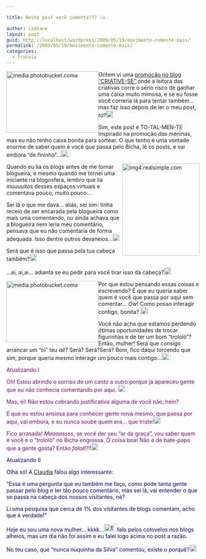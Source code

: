 ```yaml
---

title: Neste post você comenta??? :o

author: Lidiane
layout: post
guid: http://localhost/wordpress/2009/05/19/movimento-comente-mais/
permalink: /2009/05/19/movimento-comente-mais/
categories:
  - Trololó
---
```

[<img style="display: inline; margin-left: 0; margin-right: 0; border-width: 0;" title="media.photobucket.coma" src="http://www.trololodemulher.com.br/blog/wp-content/uploads/2009/05/media-photobucket-coma_thumb.jpg" border="0" alt="media.photobucket.coma" width="240" height="160" align="left" />](http://www.trololodemulher.com.br/blog/wp-content/uploads/2009/05/media-photobucket-coma.jpg) Ontem vi uma <a href="http://criativesse.blogspot.com/2009/05/quem-somos-nos-e-quem-e-voce.html" target="_blank">promoção no blog “CRIATIVE-SE”</a> onde a leitora das criativas corre o sério risco de ganhar uma caixa muito mimosa, e se eu fosse você correria lá para tentar também… mas faz isso depois de ler o meu post, _tá_?[<img style="display: inline;" title="EmoticonShy" src="http://www.trololodemulher.com.br/blog/wp-content/uploads/2009/05/emoticonshy_thumb.gif" alt="EmoticonShy" width="18" height="18" />](http://www.trololodemulher.com.br/blog/wp-content/uploads/2009/05/emoticonshy.gif)

Sim, este post é TO-TAL-MEN-TE inspirado na promoção das meninas, mas eu não tenho caixa bonita para sortear. O que tenho é uma vontade enorme de saber quem é você que passa pelo Bicha, lê os posts, e vai embora “de fininho”…[<img style="display: inline;" title="EmoticonCrying" src="http://www.trololodemulher.com.br/blog/wp-content/uploads/2009/05/emoticoncrying_thumb.gif" alt="EmoticonCrying" width="25" height="18" />](http://www.trololodemulher.com.br/blog/wp-content/uploads/2009/05/emoticoncrying.gif)

[<img style="display: inline; margin-left: 0; margin-right: 0; border-width: 0;" title="img4.realsimple.com" src="http://www.trololodemulher.com.br/blog/wp-content/uploads/2009/05/img4-realsimple-com_thumb.jpg" border="0" alt="img4.realsimple.com" width="202" height="240" align="right" />](http://www.trololodemulher.com.br/blog/wp-content/uploads/2009/05/img4-realsimple-com.jpg) Quando eu lia os blogs antes de me tornar blogueira, e mesmo quando me tornei uma iniciante na blogosfera, lembro que lia _muuuuitos_ desses espaços virtuais e comentava pouco, muito pouco…

Sei lá o que me dava… aliás, sei sim: tinha receio de ser encarada pela blogueira como mais uma comentando, ou ainda achava que a blogueira nem leria meu comentário, pensava que eu não comentaria de forma adequada. Isso dentre outros devaneios…[<img style="display: inline;" title="EmoticonGoofy" src="http://www.trololodemulher.com.br/blog/wp-content/uploads/2009/05/emoticongoofy_thumb.gif" alt="EmoticonGoofy" width="18" height="18" />](http://www.trololodemulher.com.br/blog/wp-content/uploads/2009/05/emoticongoofy.gif)

Será que é isso que passa pela tua cabeça também?[<img style="display: inline;" title="EmoticonEyebrow" src="http://www.trololodemulher.com.br/blog/wp-content/uploads/2009/05/emoticoneyebrow_thumb.gif" alt="EmoticonEyebrow" width="18" height="18" />](http://www.trololodemulher.com.br/blog/wp-content/uploads/2009/05/emoticoneyebrow.gif)

…ai, ai,ai… adianta se eu pedir para você tirar isso da cabeça?[<img style="display: inline;" title="EmoticonConfused" src="http://www.trololodemulher.com.br/blog/wp-content/uploads/2009/05/emoticonconfused_thumb.gif" alt="EmoticonConfused" width="18" height="18" />](http://www.trololodemulher.com.br/blog/wp-content/uploads/2009/05/emoticonconfused.gif)

[<img style="display: inline; margin-left: 0; margin-right: 0; border-width: 0;" title="media.photobucket.coma" src="http://www.trololodemulher.com.br/blog/wp-content/uploads/2009/05/media-photobucket-coma_thumb1.jpg" border="0" alt="media.photobucket.coma" width="240" height="160" align="left" />](http://www.trololodemulher.com.br/blog/wp-content/uploads/2009/05/media-photobucket-coma1.jpg) Por que estou pensando essas coisas e escrevendo? É que eu queria saber quem é você que passa por aqui sem comentar… _Ow_! Como posso interagir contigo, bonita? [<img style="display: inline;" title="EmoticonSurprised" src="http://www.trololodemulher.com.br/blog/wp-content/uploads/2009/05/emoticonsurprised_thumb.gif" alt="EmoticonSurprised" width="20" height="18" />](http://www.trololodemulher.com.br/blog/wp-content/uploads/2009/05/emoticonsurprised.gif)

Você não acha que estamos perdendo ótimas oportunidades de trocar figurinhas e de ter um bom “trololó”? Então, mulher! Será que consigo arrancar um “oi” teu _aê_? Será? Será?Será? Bom, fico daqui torcendo que sim, porque queria mesmo interagir um pouco mais contigo…[<img style="display: inline;" title="EmoticonThumbsUp" src="http://www.trololodemulher.com.br/blog/wp-content/uploads/2009/05/emoticonthumbsup_thumb.gif" alt="EmoticonThumbsUp" width="23" height="18" />](http://www.trololodemulher.com.br/blog/wp-content/uploads/2009/05/emoticonthumbsup.gif)

<span style="color: #800080;">Atualizando I</span>

<span style="color: #800080;">Oh! Estou abrindo o sorriso de um canto a outro porque já apareceu gente que eu não conhecia comentando por aqui. <a href="http://www.trololodemulher.com.br/blog/wp-content/uploads/2009/05/emoticonbigsmile.gif"><img style="display: inline;" title="EmoticonBigSmile" src="http://www.trololodemulher.com.br/blog/wp-content/uploads/2009/05/emoticonbigsmile_thumb.gif" alt="EmoticonBigSmile" width="18" height="18" /></a> </span>

<span style="color: #800080;">Mas, ei! Não estou cobrando justificativa alguma de você não, hein?</span>

<span style="color: #800080;">É que eu estou ansiosa para conhecer gente nova mesmo, que passa por aqui, vai embora, e eu nunca soube quem era&#8230; que triste!<a href="http://www.trololodemulher.com.br/blog/wp-content/uploads/2009/05/emoticonsad.gif"><img style="display: inline;" title="EmoticonSad" src="http://www.trololodemulher.com.br/blog/wp-content/uploads/2009/05/emoticonsad_thumb.gif" alt="EmoticonSad" width="18" height="18" /></a>  </span>

<span style="color: #800080;">Fico arrasada! <em>Maaaassss</em>, se você der seu “ar da graça”, vou saber quem é você e o “trololó” no Bicha engrossa. Ô coisa boa! Não é de bate-papo que a gente gosta? Então <em>falaê</em>!!!!<a href="http://www.trololodemulher.com.br/blog/wp-content/uploads/2009/05/emoticoncool.gif"><img style="display: inline;" title="EmoticonCool" src="http://www.trololodemulher.com.br/blog/wp-content/uploads/2009/05/emoticoncool_thumb.gif" alt="EmoticonCool" width="18" height="18" /></a> </span>

<span style="color: #000080;">Atualizando II</span>

<span style="color: #000080;">Olha só! A</span> <a href="http://www.sefossenaminhacasa.blogspot.com/" target="_blank">Claudia</a> <span style="color: #000080;">falou algo interessante:</span>

<span style="color: #000080;">“Essa é uma pergunta que eu também me faço, como pode tanta gente passar pelo blog e ter tão pouco comentário, mas sei lá, vai entender o que se passa na cabeça dos nossos visitantes, né?</span>

<span style="color: #000080;">Li uma pesquisa que cerca de 1% dos visitantes de blogs comentam, acho que é verdade!”</span>

<span style="color: #000080;">Hoje eu sou uma nova mulher&#8230; kkkk&#8230;<img style="display: inline;" title="EmoticonHysterical" src="http://www.trololodemulher.com.br/blog/wp-content/uploads/2009/05/emoticonhysterical_thumb.gif" alt="EmoticonHysterical" width="34" height="20" />falo pelos cotovelos nos blogs alheios, mas um dia não foi assim e eu falei logo acima no post a razão. </span>

<span style="color: #000080;">No teu caso, que “nunca nuquinha da Silva” comentou, existe o porquê?<a href="http://www.trololodemulher.com.br/blog/wp-content/uploads/2009/05/emoticoneyebrow1.gif"><img style="display: inline;" title="EmoticonEyebrow" src="http://www.trololodemulher.com.br/blog/wp-content/uploads/2009/05/emoticoneyebrow_thumb1.gif" alt="EmoticonEyebrow" width="18" height="18" /></a> </span>
